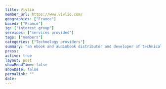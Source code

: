 ```yaml
---
title: Vivlio
member_url: https://www.vivlio.com/
geographies: ["France"]
based: ["France"]
ig: ["interest group"] 
services: ["services provided"] 
tags: ["members"]
categories: ["Technology providers"]
summary: "an ebook and audiobook distributor and developer of technical solutions for ebook distribution, including e-readers, desktop and mobile applications."
press:
active: true
layout: post
showReadTime: false
showDate: false
permalink: ""
date: 
---
```



